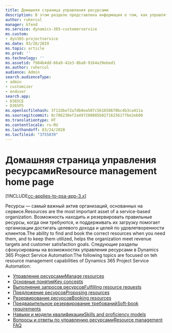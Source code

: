 ```yaml
---
title: Домашняя страница управления ресурсами
description: В этом разделе представлена информация о том, как управлять ресурсами.
author: ruhercul
manager: kfend
ms.service: dynamics-365-customerservice
ms.custom:
- dyn365-projectservice
ms.date: 03/28/2019
ms.topic: article
ms.prod: ''
ms.technology: ''
ms.assetid: f984b4dd-66a9-42e3-8ba0-9164a39ebed1
ms.author: ruhercul
audience: Admin
search.audienceType:
- admin
- customizer
- enduser
search.app:
- D365CE
- D365PS
ms.openlocfilehash: 3f12dbe72a7db0ea507c561658670bc4b3ca411a
ms.sourcegitcommit: 8c786230ef2a497280885b827162561776e2eb00
ms.translationtype: HT
ms.contentlocale: ru-RU
ms.lasthandoff: 03/24/2020
ms.locfileid: "3755039"
---
```

# <a name="resource-management-home-page"></a><span data-ttu-id="62e53-103">Домашняя страница управления ресурсами</span><span class="sxs-lookup"><span data-stu-id="62e53-103">Resource management home page</span></span>

[!INCLUDE[cc-applies-to-psa-app-3.x](../includes/cc-applies-to-psa-app-3x.md)]

<span data-ttu-id="62e53-104">Ресурсы — самый важный актив организаций, основанных на сервисе.</span><span class="sxs-lookup"><span data-stu-id="62e53-104">Resources are the most important asset of a service-based organization.</span></span> <span data-ttu-id="62e53-105">Возможность находить и резервировать правильные ресурсы, когда они требуются, и поддерживать их загрузку помогает организации достигать целевого дохода и целей по удовлетворенности клиентов.</span><span class="sxs-lookup"><span data-stu-id="62e53-105">The ability to find and book the correct resources when you need them, and to keep them utilized, helps the organization meet revenue targets and customer satisfaction goals.</span></span> <span data-ttu-id="62e53-106">Следующие разделы сфокусированы на возможностях управления ресурсами в Dynamics 365 Project Service Automation:</span><span class="sxs-lookup"><span data-stu-id="62e53-106">The following topics are focused on teh resource management capabilities of Dynamics 365 Project Service Automation:</span></span>

- [<span data-ttu-id="62e53-107">Управление ресурсами</span><span class="sxs-lookup"><span data-stu-id="62e53-107">Manage resources</span></span>](manage-resources.md)
- [<span data-ttu-id="62e53-108">Основные понятия</span><span class="sxs-lookup"><span data-stu-id="62e53-108">Key concepts</span></span>](reports-key-concepts.md)
- [<span data-ttu-id="62e53-109">Выполнение запросов ресурсов</span><span class="sxs-lookup"><span data-stu-id="62e53-109">Fulfilling resource requests</span></span>](resource-management-fulfill-requests.md)
- [<span data-ttu-id="62e53-110">Предложение ресурсов</span><span class="sxs-lookup"><span data-stu-id="62e53-110">Proposing resources</span></span>](resource-management-propose-resources.md)
- [<span data-ttu-id="62e53-111">Резервирование ресурсов</span><span class="sxs-lookup"><span data-stu-id="62e53-111">Booking resources</span></span>](resource-management-book-resources-scheduleboard.md)
- [<span data-ttu-id="62e53-112">Предварительное резервирование требований</span><span class="sxs-lookup"><span data-stu-id="62e53-112">Soft-book requirements</span></span>](resource-management-softbook-requirements.md)
- [<span data-ttu-id="62e53-113">Навыки и модели квалификации</span><span class="sxs-lookup"><span data-stu-id="62e53-113">Skills and proficiency models</span></span>](resource-management-skills-proficiency.md)
- [<span data-ttu-id="62e53-114">Вопросы и ответы по управлению ресурсами</span><span class="sxs-lookup"><span data-stu-id="62e53-114">Resource management FAQ</span></span>](resource-management-faq.md)
